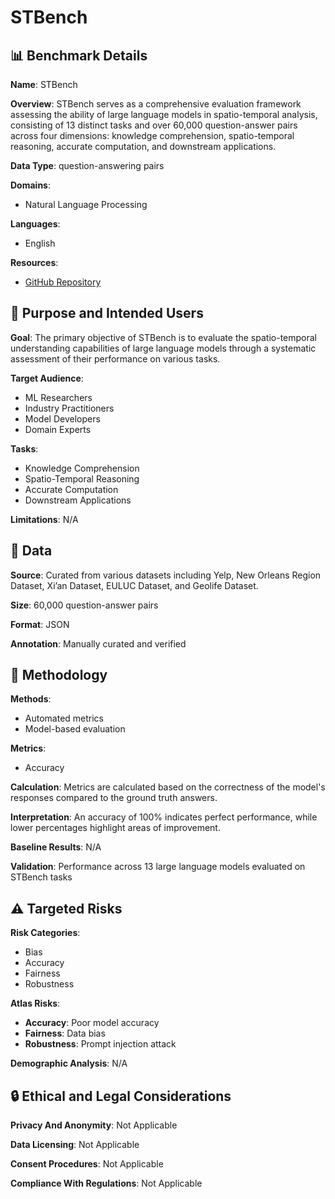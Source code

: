 # STBench

## 📊 Benchmark Details

**Name**: STBench

**Overview**: STBench serves as a comprehensive evaluation framework assessing the ability of large language models in spatio-temporal analysis, consisting of 13 distinct tasks and over 60,000 question-answer pairs across four dimensions: knowledge comprehension, spatio-temporal reasoning, accurate computation, and downstream applications.

**Data Type**: question-answering pairs

**Domains**:
- Natural Language Processing

**Languages**:
- English

**Resources**:
- [GitHub Repository](https://github.com/LwbXc/STBench)

## 🎯 Purpose and Intended Users

**Goal**: The primary objective of STBench is to evaluate the spatio-temporal understanding capabilities of large language models through a systematic assessment of their performance on various tasks.

**Target Audience**:
- ML Researchers
- Industry Practitioners
- Model Developers
- Domain Experts

**Tasks**:
- Knowledge Comprehension
- Spatio-Temporal Reasoning
- Accurate Computation
- Downstream Applications

**Limitations**: N/A

## 💾 Data

**Source**: Curated from various datasets including Yelp, New Orleans Region Dataset, Xi’an Dataset, EULUC Dataset, and Geolife Dataset.

**Size**: 60,000 question-answer pairs

**Format**: JSON

**Annotation**: Manually curated and verified

## 🔬 Methodology

**Methods**:
- Automated metrics
- Model-based evaluation

**Metrics**:
- Accuracy

**Calculation**: Metrics are calculated based on the correctness of the model's responses compared to the ground truth answers.

**Interpretation**: An accuracy of 100% indicates perfect performance, while lower percentages highlight areas of improvement.

**Baseline Results**: N/A

**Validation**: Performance across 13 large language models evaluated on STBench tasks

## ⚠️ Targeted Risks

**Risk Categories**:
- Bias
- Accuracy
- Fairness
- Robustness

**Atlas Risks**:
- **Accuracy**: Poor model accuracy
- **Fairness**: Data bias
- **Robustness**: Prompt injection attack

**Demographic Analysis**: N/A

## 🔒 Ethical and Legal Considerations

**Privacy And Anonymity**: Not Applicable

**Data Licensing**: Not Applicable

**Consent Procedures**: Not Applicable

**Compliance With Regulations**: Not Applicable
